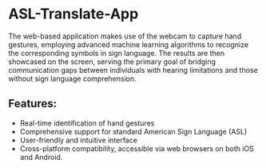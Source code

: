 # ASL-Translate-App

The web-based application makes use of the webcam to capture hand gestures, employing advanced machine learning algorithms to recognize the corresponding symbols in sign language. The results are then showcased on the screen, serving the primary goal of bridging communication gaps between individuals with hearing limitations and those without sign language comprehension.

## Features:

 * Real-time identification of hand gestures
 * Comprehensive support for standard American Sign Language (ASL)
 * User-friendly and intuitive interface
 * Cross-platform compatibility, accessible via web browsers on both iOS and Android.

